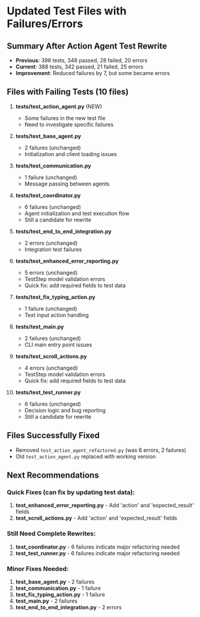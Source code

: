 # Updated Test Files with Failures/Errors

## Summary After Action Agent Test Rewrite
- **Previous**: 396 tests, 348 passed, 28 failed, 20 errors
- **Current**: 388 tests, 342 passed, 21 failed, 25 errors
- **Improvement**: Reduced failures by 7, but some became errors

## Files with Failing Tests (10 files)

1. **tests/test_action_agent.py** (NEW)
   - Some failures in the new test file
   - Need to investigate specific failures
   
2. **tests/test_base_agent.py**
   - 2 failures (unchanged)
   - Initialization and client loading issues

3. **tests/test_communication.py**
   - 1 failure (unchanged)
   - Message passing between agents

4. **tests/test_coordinator.py**
   - 6 failures (unchanged)
   - Agent initialization and test execution flow
   - Still a candidate for rewrite

5. **tests/test_end_to_end_integration.py**
   - 2 errors (unchanged)
   - Integration test failures

6. **tests/test_enhanced_error_reporting.py**
   - 5 errors (unchanged)
   - TestStep model validation errors
   - Quick fix: add required fields to test data

7. **tests/test_fix_typing_action.py**
   - 1 failure (unchanged)
   - Text input action handling

8. **tests/test_main.py**
   - 2 failures (unchanged)
   - CLI main entry point issues

9. **tests/test_scroll_actions.py**
   - 4 errors (unchanged)
   - TestStep model validation errors
   - Quick fix: add required fields to test data

10. **tests/test_test_runner.py**
    - 6 failures (unchanged)
    - Decision logic and bug reporting
    - Still a candidate for rewrite

## Files Successfully Fixed
- Removed `test_action_agent_refactored.py` (was 6 errors, 2 failures)
- Old `test_action_agent.py` replaced with working version

## Next Recommendations

### Quick Fixes (can fix by updating test data):
1. **test_enhanced_error_reporting.py** - Add 'action' and 'expected_result' fields
2. **test_scroll_actions.py** - Add 'action' and 'expected_result' fields

### Still Need Complete Rewrites:
1. **test_coordinator.py** - 6 failures indicate major refactoring needed
2. **test_test_runner.py** - 6 failures indicate major refactoring needed

### Minor Fixes Needed:
1. **test_base_agent.py** - 2 failures
2. **test_communication.py** - 1 failure
3. **test_fix_typing_action.py** - 1 failure
4. **test_main.py** - 2 failures
5. **test_end_to_end_integration.py** - 2 errors
